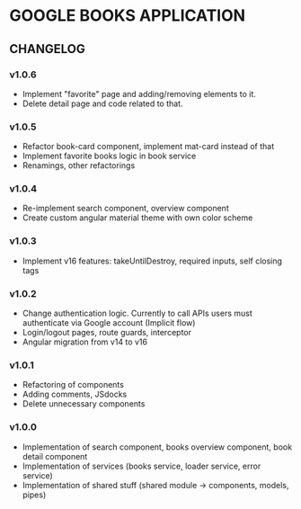 # GOOGLE BOOKS APPLICATION

## CHANGELOG

### v1.0.6

- Implement "favorite" page and adding/removing elements to it.
- Delete detail page and code related to that.

### v1.0.5

- Refactor book-card component, implement mat-card instead of that
- Implement favorite books logic in book service
- Renamings, other refactorings

### v1.0.4

- Re-implement search component, overview component
- Create custom angular material theme with own color
  scheme

### v1.0.3

- Implement v16 features: takeUntilDestroy, required inputs,
  self closing tags

### v1.0.2

- Change authentication logic. Currently to call APIs users
  must authenticate via Google account (Implicit flow)
- Login/logout pages, route guards, interceptor
- Angular migration from v14 to v16

### v1.0.1

- Refactoring of components
- Adding comments, JSdocks
- Delete unnecessary components

### v1.0.0

- Implementation of search component, books overview component, book detail component
- Implementation of services (books service, loader service, error service)
- Implementation of shared stuff (shared module -> components, models, pipes)
